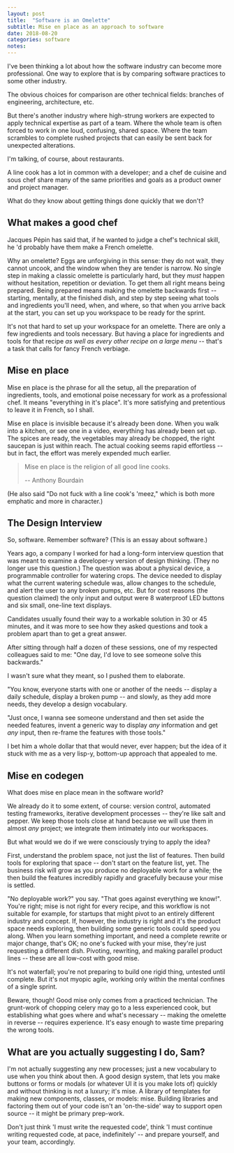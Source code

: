 ```yaml
---
layout: post
title:  "Software is an Omelette"
subtitle: Mise en place as an approach to software
date: 2018-08-20
categories: software
notes: 
---
```


I've been thinking a lot about how the software industry can become more
professional. One way to explore that is by comparing software practices to some
other industry.

The obvious choices for comparison are other technical fields: branches   of
engineering, architecture, etc. 

But there's another industry where high-strung workers are expected to apply
technical expertise as part of a team. Where the whole team is often forced to
work in one loud, confusing, shared space. Where the team scrambles to complete
rushed projects that can easily be sent back for unexpected alterations. 

I'm talking, of course, about restaurants.

A line cook has a lot in common with a developer; and a chef de cuisine and sous
chef share many of the same priorities and goals as a product owner and project
manager.

What do they know about getting things done quickly that we don't?

## What makes a good chef

Jacques Pépin has said that, if he wanted to judge a chef's technical skill, he
'd probably have them make a French omelette.

Why an omelette? Eggs are unforgiving in this sense: they do not wait, they
cannot uncook, and the window when they are tender is narrow. No single step in
making a classic omelette is particularly hard, but they *must* happen without
hesitation, repetition or deviation. To get them all right means being prepared.
Being prepared means making the omelette backwards first -- starting, mentally,
at the finished dish, and step by step seeing what tools and ingredients you'll
need, when, and where, so that when you arrive back at the start, you can set up
you workspace to be ready for the sprint.

It's not that hard to set up your workspace for an omelette. There are only a
few ingredients and tools necessary. But having a place for ingredients and
tools for that recipe *as well as every other recipe on a large menu* -- that's
a task that calls for fancy French verbiage.

## Mise en place

Mise en place is the phrase for all the setup, all the preparation of
ingredients, tools, and emotional poise necessary for work as a professional
chef. It means "everything in it's place". It's more satisfying and pretentious
to leave it in French, so I shall.

Mise en place is invisible because it's already been done. When you walk into a
kitchen, or see one in a video, everything has already been set up. The spices
are ready, the vegetables may already be chopped, the right saucepan is just
within reach. The actual cooking seems rapid effortless -- but in fact, the effort was
merely expended much earlier. 

> Mise en place is the religion of all good line cooks.
>
> -- Anthony Bourdain

(He also said "Do not fuck with a line cook's 'meez," which is both more emphatic
and more in character.)

## The Design Interview

So, software. Remember software? (This is an essay about software.)

Years ago, a company I worked for had a long-form interview question that was
meant to examine a developer-y version of design thinking. (They no longer use
this question.) The question was about a physical device, a programmable
controller for watering crops. The device needed to display what the current
watering schedule was, allow changes to the schedule, and alert the user to any
broken pumps, etc. But for cost reasons (the question claimed) the only input and
output were 8 waterproof LED buttons and six small, one-line text displays. 

Candidates usually found their way to a workable solution in 30 or 45 minutes,
and it was more to see how they asked questions and took a problem apart than to
get a great answer.

After sitting through half a dozen of these sessions, one of my respected
colleagues said to me: "One day, I'd love to see someone solve this backwards."

I wasn't sure what they meant, so I pushed them to elaborate.

"You know, everyone starts with one or another of the needs -- display a daily
schedule, display a broken pump -- and slowly, as they add more needs, they
develop a design vocabulary. 

"Just once, I wanna see someone understand and then set aside the needed
features, invent a generic way to display *any* information and get *any* input,
then re-frame the features with those tools."

I bet him a whole dollar that that would never, ever happen; but the idea of it
stuck with me as a very lisp-y, bottom-up approach that appealed to me.

## Mise en codegen


What does mise en place mean in the software world?

We already do it to some extent, of course: version control, automated testing
frameworks, iterative development processes -- they're like salt and pepper. We
keep those tools close at hand because we will use them in almost *any* project;
we integrate them intimately into our workspaces.

But what would we do if we were consciously trying to apply the idea?

First, understand the problem space, not just the list of features.
Then build tools for exploring that space -- don't start on the feature list, yet.
The business risk will grow as you produce no deployable work for a while; the then
build the features incredibly rapidly and gracefully because your mise is
settled. 

"No deployable work?" you say. "That goes against everything we know!". You're
right; mise is not right for every recipe, and this workflow is not suitable for
example, for startups that might pivot to an entirely different industry and
concept. If, however, the industry is right and it's the product space needs
exploring, then building some generic tools could speed you along. When you
learn something important, and need a complete rewrite or major change, that's
OK; no one's fucked with your mise, they're just requesting a different dish.
Pivoting, rewriting, and making parallel product lines -- these are all low-cost
with good mise.

It's not waterfall; you're not preparing to build one rigid thing, untested
until complete. But it's not myopic agile, working only within the mental
confines of a single sprint.

Beware, though! Good mise only comes from a practiced technician. The grunt-work
of chopping celery may go to a less experienced cook, but establishing what goes
where and what's necessary -- making the omelette in reverse -- requires
experience. It's easy enough to waste time preparing the wrong tools.


## What are you actually suggesting I do, Sam?

I'm not actually suggesting any new processes; just a new vocabulary to use when you
think about then. A good design system, that lets you make buttons or forms or
modals (or whatever UI it is you make lots of) quickly and without thinking is
not a luxury; it's mise. A library of templates for making new components,
classes, or models: mise. Building libraries and factoring them out of your code
isn't an 'on-the-side' way to support open source -- it might be primary prep-work.

Don't just think 'I must write the requested code', think 'I must continue
writing requested code, at pace, indefinitely' -- and prepare yourself, and your
team, accordingly. 